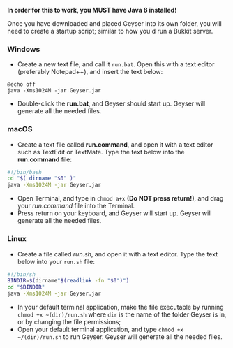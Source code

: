 **In order for this to work, you MUST have Java 8 installed!**

Once you have downloaded and placed Geyser into its own folder, you will need to create a startup script; similar to how you'd run a Bukkit server.

### Windows
* Create a new text file, and call it `run.bat`. Open this with a text editor (preferably Notepad++), and insert the text below:
```batch
@echo off
java -Xms1024M -jar Geyser.jar
```
* Double-click the **run.bat**, and Geyser should start up. Geyser will generate all the needed files.


### macOS
* Create a text file called **run.command**, and open it with a text editor such as TextEdit or TextMate. Type the text below into the **run.command** file:
```sh
#!/bin/bash 
cd "$( dirname "$0" )" 
java -Xms1024M -jar Geyser.jar
```
* Open Terminal, and type in `chmod a+x` **(Do NOT press return!)**, and drag your *run.command* file into the Terminal.
* Press return on your keyboard, and Geyser will start up. Geyser will generate all the needed files.


### Linux
* Create a file called *run.sh*, and open it with a text editor. Type the text below into your `run.sh` file:
```sh
#!/bin/sh 
BINDIR=$(dirname"$(readlink -fn "$0")") 
cd "$BINDIR" 
java -Xms1024M -jar Geyser.jar
```
* In your default terminal application, make the file executable by running `chmod +x ~(dir)/run.sh` where `dir` is the name of the folder Geyser is in, or by changing the file permissions;
* Open your default terminal application, and type `chmod +x ~/(dir)/run.sh` to run Geyser. Geyser will generate all the needed files.